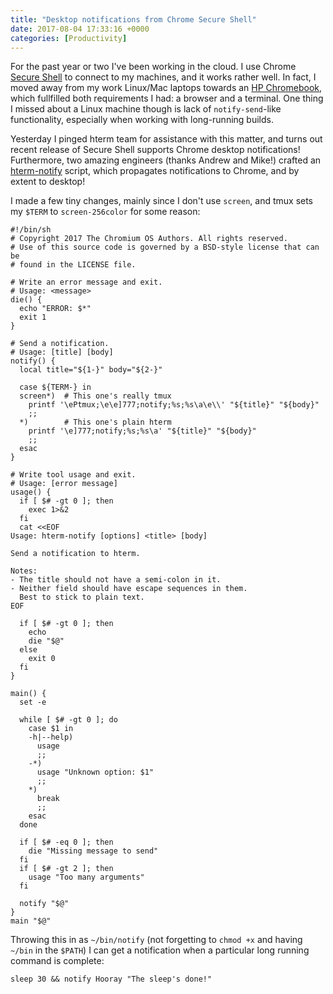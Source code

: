```yaml
---
title: "Desktop notifications from Chrome Secure Shell"
date: 2017-08-04 17:33:16 +0000
categories: [Productivity]
---
```


For the past year or two I've been working in the cloud. I use Chrome [Secure Shell][1] to connect to my machines, and it works rather well. In fact, I moved away from my work Linux/Mac laptops towards an [HP Chromebook][2], which fullfilled both requirements I had: a browser and a terminal. One thing I missed about a Linux machine though is lack of `notify-send`-like functionality, especially when working with long-running builds.

Yesterday I pinged hterm team for assistance with this matter, and turns out recent release of Secure Shell supports Chrome desktop notifications! Furthermore, two amazing engineers (thanks Andrew and Mike!) crafted an [hterm-notify][3] script, which propagates notifications to Chrome, and by extent to desktop!

I made a few tiny changes, mainly since I don't use `screen`, and tmux sets my `$TERM` to `screen-256color` for some reason:

    #!/bin/sh
    # Copyright 2017 The Chromium OS Authors. All rights reserved.
    # Use of this source code is governed by a BSD-style license that can be
    # found in the LICENSE file.

    # Write an error message and exit.
    # Usage: <message>
    die() {
      echo "ERROR: $*"
      exit 1
    }

    # Send a notification.
    # Usage: [title] [body]
    notify() {
      local title="${1-}" body="${2-}"

      case ${TERM-} in
      screen*)  # This one's really tmux
        printf '\ePtmux;\e\e]777;notify;%s;%s\a\e\\' "${title}" "${body}"
        ;;
      *)        # This one's plain hterm
        printf '\e]777;notify;%s;%s\a' "${title}" "${body}"
        ;;
      esac
    }

    # Write tool usage and exit.
    # Usage: [error message]
    usage() {
      if [ $# -gt 0 ]; then
        exec 1>&2
      fi
      cat <<EOF
    Usage: hterm-notify [options] <title> [body]

    Send a notification to hterm.

    Notes:
    - The title should not have a semi-colon in it.
    - Neither field should have escape sequences in them.
      Best to stick to plain text.
    EOF

      if [ $# -gt 0 ]; then
        echo
        die "$@"
      else
        exit 0
      fi
    }

    main() {
      set -e

      while [ $# -gt 0 ]; do
        case $1 in
        -h|--help)
          usage
          ;;
        -*)
          usage "Unknown option: $1"
          ;;
        *)
          break
          ;;
        esac
      done

      if [ $# -eq 0 ]; then
        die "Missing message to send"
      fi
      if [ $# -gt 2 ]; then
        usage "Too many arguments"
      fi

      notify "$@"
    }
    main "$@"

Throwing this in as `~/bin/notify` (not forgetting to `chmod +x` and having `~/bin` in the `$PATH`) I can get a notification when a particular long running command is complete:

    sleep 30 && notify Hooray "The sleep's done!"

[1]: https://chrome.google.com/webstore/detail/secure-shell/pnhechapfaindjhompbnflcldabbghjo?hl=en
[2]: http://amzn.to/2hv68Ck
[3]: https://chromium-review.googlesource.com/c/601549/3/hterm/etc/hterm-notify.sh
